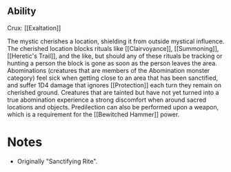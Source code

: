 ## Ability
Crux: [[Exaltation]]

The mystic cherishes a location, shielding it from outside mystical influence. The cherished location blocks rituals like [[Clairvoyance]], [[Summoning]], [[Heretic's Trail]], and the like, but should any of these rituals be tracking or hunting a person the block is gone as soon as the person leaves the area. Abominations (creatures that are members of the Abomination monster category) feel sick when getting close to an area that has been sanctified, and suffer 1D4 damage that ignores [[Protection]] each turn they remain on cherished ground. Creatures that are tainted but have not yet turned into a true abomination experience a strong discomfort when around sacred locations and objects. Predilection can also be performed upon a weapon, which is a requirement for the [[Bewitched Hammer]] power.
# Notes
* Originally "Sanctifying Rite".